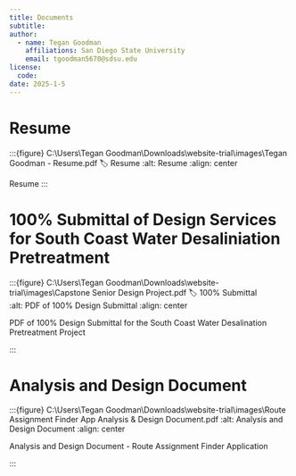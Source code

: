 ```yaml
---
title: Documents
subtitle: 
author:
  - name: Tegan Goodman
    affiliations: San Diego State University
    email: tgoodman5670@sdsu.edu
license:
  code: 
date: 2025-1-5
--- 
```

# Resume
:::{figure} C:\Users\Tegan Goodman\Downloads\website-trial\images\Tegan Goodman - Resume.pdf
:label: Resume 
:alt: Resume
:align: center 

Resume
::: 

# 100% Submittal of Design Services for South Coast Water Desaliniation Pretreatment
:::{figure} C:\Users\Tegan Goodman\Downloads\website-trial\images\Capstone Senior Design Project.pdf
:label: 100% Submittal  
:alt: PDF of 100% Design Submittal
:align: center 

PDF of 100% Design Submittal for the South Coast Water Desalination Pretreatment Project

:::

# Analysis and Design Document
:::{figure} C:\Users\Tegan Goodman\Downloads\website-trial\images\Route Assignment Finder App Analysis & Design Document.pdf
:alt: Analysis and Design Document
:align: center 

Analysis and Design Document - Route Assignment Finder Application

:::

